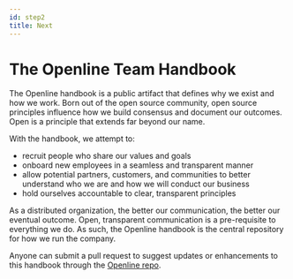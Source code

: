```yaml
---
id: step2
title: Next
---
```


# The Openline Team Handbook

The Openline handbook is a public artifact that defines why we exist and how we work.  Born out of the open source community, open source principles influence how we build consensus and document our outcomes.  Open is a principle that extends far beyond our name.

With the handbook, we attempt to:
- recruit people who share our values and goals
- onboard new employees in a seamless and transparent manner
- allow potential partners, customers, and communities to better understand who we are and how we will conduct our business
- hold ourselves accountable to clear, transparent principles

As a distributed organization, the better our communication, the better our eventual outcome.  Open, transparent communication is a pre-requisite to everything we do.  As such, the Openline handbook is the central repository for how we run the company.

Anyone can submit a pull request to suggest updates or enhancements to this handbook through the [Openline repo](https://github.com/openline-ai/openline-website).
